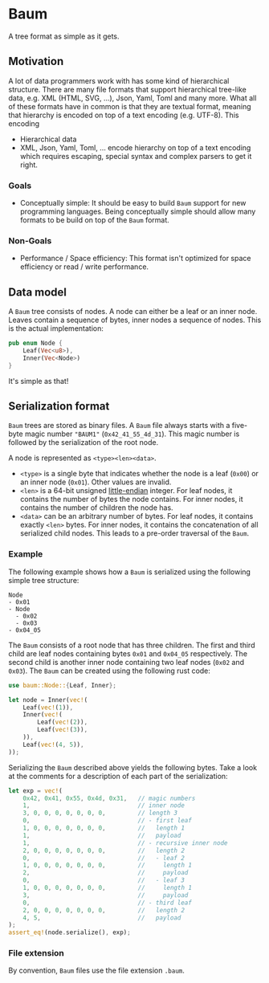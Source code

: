 # Baum

A tree format as simple as it gets.

## Motivation

A lot of data programmers work with has some kind of hierarchical structure. There are many file formats that support hierarchical tree-like data, e.g. XML (HTML, SVG, ...), Json, Yaml, Toml and many more. What all of these formats have in common is that they are textual format, meaning that hierarchy is encoded on top of a text encoding (e.g. UTF-8). This encoding 
- Hierarchical data
- XML, Json, Yaml, Toml, ... encode hierarchy on top of a text encoding which requires escaping, special syntax and complex parsers to get it right.

### Goals

- Conceptually simple: It should be easy to build `Baum` support for new programming languages. Being conceptually simple should allow many formats to be build on top of the `Baum` format.

### Non-Goals

- Performance / Space efficiency: This format isn't optimized for space efficiency or read / write performance. 


## Data model

A `Baum` tree consists of nodes. A node can either be a leaf or an inner node. Leaves contain a sequence of bytes, inner nodes a sequence of nodes. This is the actual implementation:

```rust
pub enum Node {
    Leaf(Vec<u8>),
    Inner(Vec<Node>)
}
```

It's simple as that!

## Serialization format

`Baum` trees are stored as binary files. A `Baum` file always starts with a five-byte magic number `"BAUM1"` (`0x42_41_55_4d_31`). This magic number is followed by the serialization of the root node.

A node is represented as `<type><len><data>`.

- `<type>` is a single byte that indicates whether the node is a leaf (`0x00`) or an inner node (`0x01`). Other values are invalid.
- `<len>` is a 64-bit unsigned [little-endian](https://en.wikipedia.org/wiki/Endianness) integer. For leaf nodes, it contains the number of bytes the node contains. For inner nodes, it contains the number of children the node has.
- `<data>` can be an arbitrary number of bytes. For leaf nodes, it contains exactly `<len>` bytes. For inner nodes, it contains the concatenation of all serialized child nodes. This leads to a pre-order traversal of the `Baum`.

### Example

The following example shows how a `Baum` is serialized using the following simple tree structure:

```
Node
- 0x01
- Node
  - 0x02
  - 0x03
- 0x04_05
```

The `Baum` consists of a root node that has three children. The first and third child are leaf nodes containing bytes `0x01` and `0x04_05` respectively. The second child is another inner node containing two leaf nodes (`0x02` and `0x03`). The `Baum` can be created using the following rust code:

```rust
use baum::Node::{Leaf, Inner};

let node = Inner(vec!(
    Leaf(vec!(1)),
    Inner(vec!(
        Leaf(vec!(2)),
        Leaf(vec!(3)),
    )),
    Leaf(vec!(4, 5)),
));
```

Serializing the `Baum` described above yields the following bytes. Take a look at the comments for a description of each part of the serialization:

```rust
let exp = vec!(
    0x42, 0x41, 0x55, 0x4d, 0x31,   // magic numbers
    1,                              // inner node
    3, 0, 0, 0, 0, 0, 0, 0,         // length 3
    0,                              // - first leaf
    1, 0, 0, 0, 0, 0, 0, 0,         //   length 1
    1,                              //   payload
    1,                              // - recursive inner node
    2, 0, 0, 0, 0, 0, 0, 0,         //   length 2
    0,                              //   - leaf 2
    1, 0, 0, 0, 0, 0, 0, 0,         //     length 1
    2,                              //     payload
    0,                              //   - leaf 3
    1, 0, 0, 0, 0, 0, 0, 0,         //     length 1
    3,                              //     payload
    0,                              // - third leaf
    2, 0, 0, 0, 0, 0, 0, 0,         //   length 2
    4, 5,                           //   payload
);
assert_eq!(node.serialize(), exp);
```

### File extension

By convention, `Baum` files use the file extension `.baum`.

